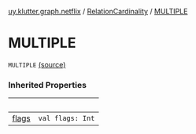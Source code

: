 [uy.klutter.graph.netflix](../index.md) / [RelationCardinality](index.md) / [MULTIPLE](.)


# MULTIPLE
<code>MULTIPLE</code> [(source)](https://github.com/kohesive/klutter/blob/master/netflix-graph-jdk6/src/main/kotlin/uy/klutter/graph/netflix/NetflixGraph.kt#L30)<br/>


### Inherited Properties

|&nbsp;|&nbsp;|
|---|---|
| [flags](flags.md) | <code>val flags: Int</code><br/> |
